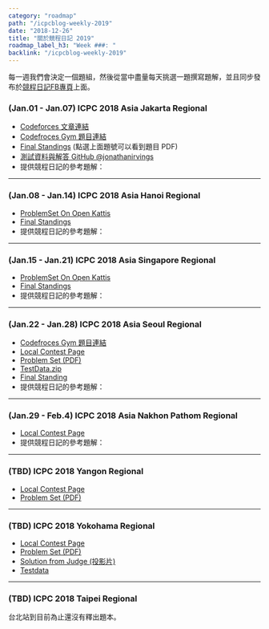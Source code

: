 ```yaml
---
category: "roadmap"
path: "/icpcblog-weekly-2019"
date: "2018-12-26"
title: "關於競程日記 2019"
roadmap_label_h3: "Week ###: "
backlink: "/icpcblog-weekly-2019"
---
```


每一週我們會決定一個題組，然後從當中盡量每天挑選一題撰寫題解，並且同步發布於[競程日記FB專頁](https://www.facebook.com/TaiwanCompetitiveProgrammingBlog/)上面。

### (Jan.01 - Jan.07) ICPC 2018 Asia Jakarta Regional

* [Codeforces 文章連結](https://codeforces.com/blog/entry/63220)
* [Codefroces Gym 題目連結](https://codeforces.com/gym/102001)
* [Final Standings](https://competition.binus.ac.id/icpc2018/final.html) (點選上面題號可以看到題目 PDF)
* [測試資料與解答 GitHub @jonathanirvings](https://github.com/jonathanirvings/icpc-jakarta-2018/)
* 提供競程日記的參考題解：  
<problem-list-as-tags
    n='12'
    path-prefix="/problem/icpc/asia_jakarta_2018"></problem-list-as-tags>

-----

### (Jan.08 - Jan.14) ICPC 2018 Asia Hanoi Regional

* [ProblemSet On Open Kattis](https://open.kattis.com/problem-sources/The%202018%20ICPC%20Asia%20Hanoi%20Regional%20Contest)
* [Final Standings](https://hanoi18.kattis.com/standings)
* 提供競程日記的參考題解：  
<problem-list-as-tags
    n='12'
    path-prefix="/problem/icpc/asia_hanoi_2018"></problem-list-as-tags>


-----

### (Jan.15 - Jan.21) ICPC 2018 Asia Singapore Regional

* [ProblemSet On Open Kattis](https://open.kattis.com/problem-sources/2018%20ICPC%20Asia%20Singapore%20Regional)
* [Final Standings](https://asiasg18.kattis.com/standings)
* 提供競程日記的參考題解：  
<problem-list-as-tags
    n='12'
    path-prefix="/problem/icpc/asia_singapore_2018"></problem-list-as-tags>

-----

### (Jan.22 - Jan.28) ICPC 2018 Asia Seoul Regional

* [Codefroces Gym 題目連結](https://codeforces.com/gym/101987)
* [Local Contest Page](http://icpckorea.org/archives/1774)
* [Problem Set (PDF)](http://icpckorea.org/2018/regional/problemset-2018.pdf)
* [TestData.zip](http://icpckorea.org/2018/regional/2018_seoul_testdata.zip)
* [Final Standing](http://icpckorea.org/2018/regional/scoreboard)
* 提供競程日記的參考題解：  
<problem-list-as-tags
    n='12'
    path-prefix="/problem/icpc/asia_seoul_2018"></problem-list-as-tags>

-----

### (Jan.29 - Feb.4) ICPC 2018 Asia Nakhon Pathom Regional

* [Local Contest Page](https://www.ict.mahidol.ac.th/acmicpc/2018/)
* 提供競程日記的參考題解：  
<problem-list-as-tags
    n='12'
    path-prefix="/problem/icpc/asia_nakhon_pathom_2018"></problem-list-as-tags>

-----

### (TBD) ICPC 2018 Yangon Regional

* [Local Contest Page](http://www.ucsy.edu.mm/ucsy/pages/aryangon2018.jsp)
* [Problem Set (PDF)](http://www.ucsy.edu.mm/ucsy/pages/q-aryangon2018.pdf)

-----

### (TBD) ICPC 2018 Yokohama Regional

* [Local Contest Page]()
* [Problem Set (PDF)](http://storage.googleapis.com/icpcsec/2018-regional/problems_all.pdf)
* [Solution from Judge (投影片)](http://icpc.iisf.or.jp/past-icpc/regional2018/commentaries-2018.pdf)
* [Testdata](http://icpc.iisf.or.jp/past-icpc/regional2018/icpcdata2018.tar.gz)

-----

### (TBD) ICPC 2018 Taipei Regional

台北站到目前為止還沒有釋出題本。